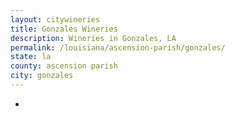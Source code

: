 ```yaml
---
layout: citywineries
title: Gonzales Wineries
description: Wineries in Gonzales, LA
permalink: /louisiana/ascension-parish/gonzales/
state: la
county: ascension parish
city: gonzales
---
```

-
